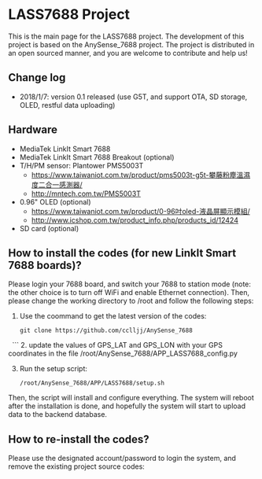 # LASS7688 Project

This is the main page for the LASS7688 project. The development of this project is based on the AnySense_7688 project. The project is distributed in an open sourced manner, and you are welcome to contribute and help us!

## Change log

* 2018/1/7: version 0.1 released (use G5T, and support OTA, SD storage, OLED, restful data uploading)

## Hardware

* MediaTek LinkIt Smart 7688
* MediaTek LinkIt Smart 7688 Breakout (optional)
* T/H/PM sensor: Plantower PMS5003T
  * https://www.taiwaniot.com.tw/product/pms5003t-g5t-攀藤粉塵溫濕度二合一感測器/
  * http://mntech.com.tw/PMS5003T
* 0.96" OLED (optional)
  * https://www.taiwaniot.com.tw/product/0-96吋oled-液晶屏顯示模組/
  * http://www.icshop.com.tw/product_info.php/products_id/12424
* SD card (optional)

## How to install the codes (for new LinkIt Smart 7688 boards)?

Please login your 7688 board, and switch your 7688 to station mode (note: the other choice is to turn off WiFi and enable Ethernet connection). Then, please change the working directory to /root and follow the following steps:

1. Use the coommand to get the latest version of the codes: 
   ```
   git clone https://github.com/cclljj/AnySense_7688
   ```
2. update the values of GPS_LAT and GPS_LON with your GPS coordinates in the file /root/AnySense_7688/APP_LASS7688_config.py

3. Run the setup script:
   ```
   /root/AnySense_7688/APP/LASS7688/setup.sh
   ```

Then, the script will install and configure everything. The system will reboot after the installation is done, and hopefully the system will start to upload data to the backend database.

## How to re-install the codes?

Please use the designated account/password to login the system, and remove the existing project source codes:
